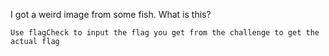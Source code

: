 I got a weird image from some fish. What is this?

`Use flagCheck to input the flag you get from the challenge to get the actual flag`